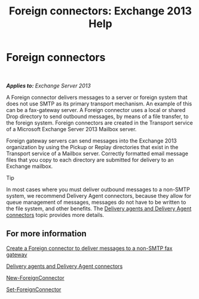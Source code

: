 ﻿---
title: 'Foreign connectors: Exchange 2013 Help'
TOCTitle: Foreign connectors
ms:assetid: 21c6a7a9-f4d2-4359-9ac9-930701b63a4e
ms:mtpsurl: https://technet.microsoft.com/en-us/library/Aa996779(v=EXCHG.150)
ms:contentKeyID: 49300447
ms.date: 06/02/2016
mtps_version: v=EXCHG.150
---

# Foreign connectors

 

_**Applies to:** Exchange Server 2013_


A Foreign connector delivers messages to a server or foreign system that does not use SMTP as its primary transport mechanism. An example of this can be a fax-gateway server. A Foreign connector uses a local or shared Drop directory to send outbound messages, by means of a file transfer, to the foreign system. Foreign connectors are created in the Transport service of a Microsoft Exchange Server 2013 Mailbox server.

Foreign gateway servers can send messages into the Exchange 2013 organization by using the Pickup or Replay directories that exist in the Transport service of a Mailbox server. Correctly formatted email message files that you copy to each directory are submitted for delivery to an Exchange mailbox.


> [!TIP]
> In most cases where you must deliver outbound messages to a non-SMTP system, we recommend Delivery Agent connectors, because they allow for queue management of messages, messages do not have to be written to the file system, and other benefits. The <A href="delivery-agents-and-delivery-agent-connectors-exchange-2013-help.md">Delivery agents and Delivery Agent connectors</A> topic provides more details.



## For more information

[Create a Foreign connector to deliver messages to a non-SMTP fax gateway](create-a-foreign-connector-to-deliver-messages-to-a-non-smtp-fax-gateway-exchange-2013-help.md)

[Delivery agents and Delivery Agent connectors](delivery-agents-and-delivery-agent-connectors-exchange-2013-help.md)

[New-ForeignConnector](https://technet.microsoft.com/en-us/library/aa996310\(v=exchg.150\))

[Set-ForeignConnector](https://technet.microsoft.com/en-us/library/bb123789\(v=exchg.150\))

